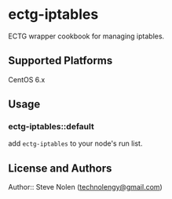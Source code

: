 # ectg-iptables

ECTG wrapper cookbook for managing iptables. 

## Supported Platforms

CentOS 6.x

## Usage

### ectg-iptables::default

add `ectg-iptables` to your node's run list.


## License and Authors

Author:: Steve Nolen (technolengy@gmail.com)
